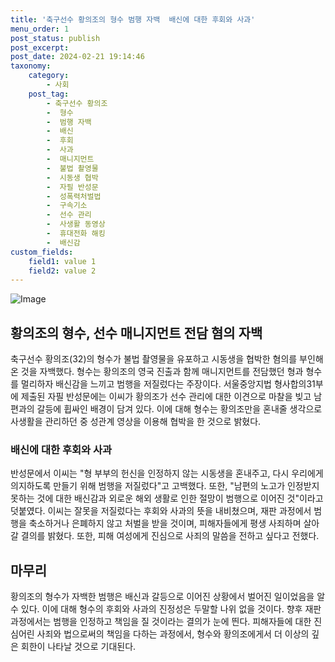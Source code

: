 ```yaml
---
title: '축구선수 황의조의 형수 범행 자백  배신에 대한 후회와 사과'
menu_order: 1
post_status: publish
post_excerpt: 
post_date: 2024-02-21 19:14:46
taxonomy:
    category:
        - 사회
    post_tag:
        - 축구선수 황의조
        -  형수
        -  범행 자백
        -  배신
        -  후회
        -  사과
        -  매니지먼트
        -  불법 촬영물
        -  시동생 협박
        -  자필 반성문
        -  성폭력처벌법
        -  구속기소
        -  선수 관리
        -  사생활 동영상
        -  휴대전화 해킹
        -  배신감
custom_fields:
    field1: value 1
    field2: value 2
---
```


![Image](https://imgnews.pstatic.net/image/025/2024/02/21/0003342637_001_20240221090001086.jpg?type=w647)

## 황의조의 형수, 선수 매니지먼트 전담 혐의 자백
축구선수 황의조(32)의 형수가 불법 촬영물을 유포하고 시동생을 협박한 혐의를 부인해 온 것을 자백했다. 형수는 황의조의 영국 진출과 함께 매니지먼트를 전담했던 형과 형수를 멀리하자 배신감을 느끼고 범행을 저질렀다는 주장이다.
서울중앙지법 형사합의31부에 제출된 자필 반성문에는 이씨가 황의조가 선수 관리에 대한 이견으로 마찰을 빚고 남편과의 갈등에 휩싸인 배경이 담겨 있다. 이에 대해 형수는 황의조만을 혼내줄 생각으로 사생활을 관리하던 중 성관계 영상을 이용해 협박을 한 것으로 밝혔다.
### 배신에 대한 후회와 사과
반성문에서 이씨는 "형 부부의 헌신을 인정하지 않는 시동생을 혼내주고, 다시 우리에게 의지하도록 만들기 위해 범행을 저질렀다"고 고백했다. 또한, "남편의 노고가 인정받지 못하는 것에 대한 배신감과 외로운 해외 생활로 인한 절망이 범행으로 이어진 것"이라고 덧붙였다.
이씨는 잘못을 저질렀다는 후회와 사과의 뜻을 내비쳤으며, 재판 과정에서 범행을 축소하거나 은폐하지 않고 처벌을 받을 것이며, 피해자들에게 평생 사죄하며 살아갈 결의를 밝혔다. 또한, 피해 여성에게 진심으로 사죄의 말씀을 전하고 싶다고 전했다.
## 마무리
황의조의 형수가 자백한 범행은 배신과 갈등으로 이어진 상황에서 벌어진 일이었음을 알 수 있다. 이에 대해 형수의 후회와 사과의 진정성은 두말할 나위 없을 것이다. 향후 재판 과정에서는 범행을 인정하고 책임을 질 것이라는 결의가 눈에 띈다. 피해자들에 대한 진심어린 사죄와 법으로써의 책임을 다하는 과정에서, 형수와 황의조에게서 더 이상의 깊은 회한이 나타날 것으로 기대된다.
